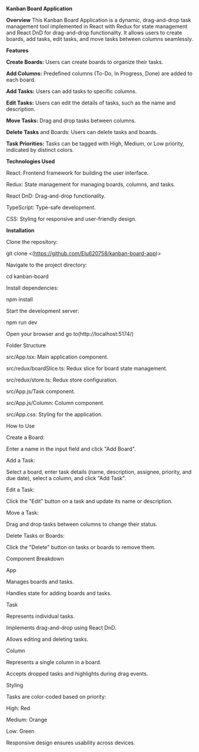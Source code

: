 **Kanban Board Application**

**Overview**
This Kanban Board Application is a dynamic, drag-and-drop task management tool implemented in React with Redux for state management and React DnD for drag-and-drop functionality. It allows users to create boards, add tasks, edit tasks, and move tasks between columns seamlessly.

**Features**

**Create Boards:** Users can create boards to organize their tasks.

**Add Columns:** Predefined columns (To-Do, In Progress, Done) are added to each board.

**Add Tasks:** Users can add tasks to specific columns.

**Edit Tasks:** Users can edit the details of tasks, such as the name and description.

**Move Tasks:** Drag and drop tasks between columns.

**Delete Tasks** and Boards: Users can delete tasks and boards.

**Task Priorities:** Tasks can be tagged with High, Medium, or Low priority, indicated by distinct colors.

**Technologies Used**

React: Frontend framework for building the user interface.

Redux: State management for managing boards, columns, and tasks.

React DnD: Drag-and-drop functionality.

TypeScript: Type-safe development.

CSS: Styling for responsive and user-friendly design.

**Installation**

Clone the repository:

git clone <(https://github.com/Elu620758/kanban-board-app)>

Navigate to the project directory:

cd kanban-board

Install dependencies:

npm install

Start the development server:

npm run dev

Open your browser and go to(http://localhost:5174/)

Folder Structure

src/App.tsx: Main application component.

src/redux/boardSlice.ts: Redux slice for board state management.

src/redux/store.ts: Redux store configuration.

src/App.js/Task component.

src/App.js/Column: Column component.

src/App.css: Styling for the application.

How to Use

Create a Board:

Enter a name in the input field and click "Add Board".

Add a Task:

Select a board, enter task details (name, description, assignee, priority, and due date), select a column, and click "Add Task".

Edit a Task:

Click the "Edit" button on a task and update its name or description.

Move a Task:

Drag and drop tasks between columns to change their status.

Delete Tasks or Boards:

Click the "Delete" button on tasks or boards to remove them.

Component Breakdown

App

Manages boards and tasks.

Handles state for adding boards and tasks.

Task

Represents individual tasks.

Implements drag-and-drop using React DnD.

Allows editing and deleting tasks.

Column

Represents a single column in a board.

Accepts dropped tasks and highlights during drag events.

Styling

Tasks are color-coded based on priority:

High: Red

Medium: Orange

Low: Green

Responsive design ensures usability across devices.
